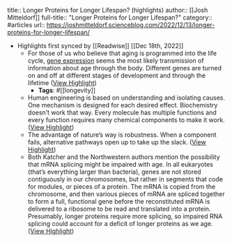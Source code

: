 title:: Longer Proteins for Longer Lifespan? (highlights)
author:: [[Josh Mitteldorf]]
full-title:: "Longer Proteins for Longer Lifespan?"
category:: #articles
url:: https://joshmitteldorf.scienceblog.com/2022/12/13/longer-proteins-for-longer-lifespan/

- Highlights first synced by [[Readwise]] [[Dec 18th, 2022]]
	- For those of us who believe that aging is programmed into the life cycle, [gene expression](https://www.researchgate.net/publication/363855760_The_epigenetics_of_aging) seems the most likely transmission of information about age through the body. Different genes are turned on and off at different stages of development and through the lifetime ([View Highlight](https://read.readwise.io/read/01gmhaqpt8e655ygy24barr17g))
		- **Tags**: #[[longevity]]
	- Human engineering is based on understanding and isolating causes. One mechanism is designed for each desired effect. Biochemistry doesn’t work that way. Every molecule has multiple functions and every function requires many chemical components to make it work. ([View Highlight](https://read.readwise.io/read/01gmharg02zdvdvtvr20j98bda))
	- The advantage of nature’s way is robustness. When a component fails, alternative pathways open up to take up the slack. ([View Highlight](https://read.readwise.io/read/01gmharwvzcrncxgty4tw3sw5q))
	- Both Katcher and the Northwestern authors mention the possibility that mRNA splicing might be impaired with age. In all eukaryotes (that’s everything larger than bacteria), genes are not stored contiguously in our chromosomes, but rather in segments that code for modules, or pieces of a protein. The mRNA is copied from the chromosome, and then various pieces of mRNA are spliced together to form a full, functional gene before the reconstituted mRNA is delivered to a ribosome to be read and translated into a protein. Presumably, longer proteins require more splicing, so impaired RNA splicing could account for a deficit of longer proteins as we age. ([View Highlight](https://read.readwise.io/read/01gmhat1yhv1t0c95pctt1hxhj))